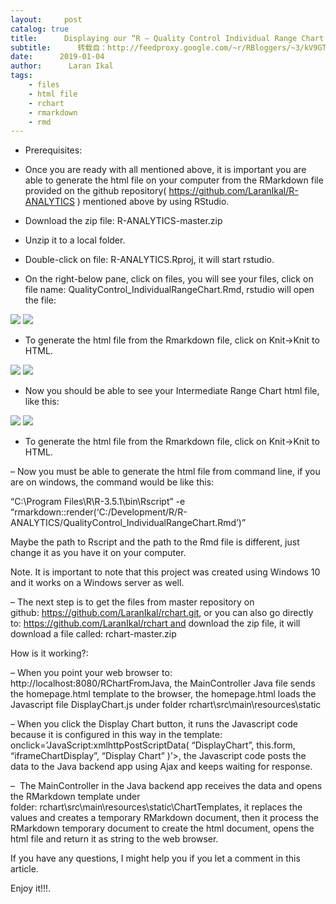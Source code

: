 ```yaml
---
layout:     post
catalog: true
title:      Displaying our “R – Quality Control Individual Range Chart Made Nice” inside a Java web App using AJAX – How To.
subtitle:      转载自：http://feedproxy.google.com/~r/RBloggers/~3/kV9GT1Fyh-0/
date:      2019-01-04
author:      Laran Ikal
tags:
    - files
    - html file
    - rchart
    - rmarkdown
    - rmd
---
```







- Prerequisites:

- Once you are ready with all mentioned above, it is important you are able to generate the html file on your computer from the RMarkdown file provided on the github repository( https://github.com/LaranIkal/R-ANALYTICS ) mentioned above by using RStudio.

- Download the zip file: R-ANALYTICS-master.zip
- Unzip it to a local folder.
- Double-click on file: R-ANALYTICS.Rproj, it will start rstudio.
- On the right-below pane, click on files, you will see your files, click on file name: QualityControl_IndividualRangeChart.Rmd, rstudio will open the file:


![](https://i2.wp.com/1.bp.blogspot.com/-rKNU9hn3WlM/XC6vbe2WzAI/AAAAAAAABcs/22p3KNUchi0K7FC9nvk5LxymHuyK-_wRQCLcBGAs/s1600/rstudio.PNG?resize=450%2C480&ssl=1)
![](https://i2.wp.com/1.bp.blogspot.com/-rKNU9hn3WlM/XC6vbe2WzAI/AAAAAAAABcs/22p3KNUchi0K7FC9nvk5LxymHuyK-_wRQCLcBGAs/s1600/rstudio.PNG?resize=450%2C480&ssl=1)



- To generate the html file from the Rmarkdown file, click on Knit->Knit to HTML.


![](https://i2.wp.com/2.bp.blogspot.com/-I_8bDwtbJCQ/XC6v3f6gteI/AAAAAAAABc0/O0-S-SofDnwJNICqnS_udh5dGl68iJc1QCLcBGAs/s1600/rstudio_kinit.PNG?resize=450%2C478&ssl=1)
![](https://i2.wp.com/2.bp.blogspot.com/-I_8bDwtbJCQ/XC6v3f6gteI/AAAAAAAABc0/O0-S-SofDnwJNICqnS_udh5dGl68iJc1QCLcBGAs/s1600/rstudio_kinit.PNG?resize=450%2C478&ssl=1)



- Now you should be able to see your Intermediate Range Chart html file, like this:


![](https://i1.wp.com/3.bp.blogspot.com/-hvszr5V7nTs/XC6wOmfpmkI/AAAAAAAABc8/PB1ENOhb-5Q0OoSCIWYlLLnqXqUHhqDgwCLcBGAs/s1600/IndividualRangeChart.PNG?resize=450%2C727&ssl=1)
![](https://i1.wp.com/3.bp.blogspot.com/-hvszr5V7nTs/XC6wOmfpmkI/AAAAAAAABc8/PB1ENOhb-5Q0OoSCIWYlLLnqXqUHhqDgwCLcBGAs/s1600/IndividualRangeChart.PNG?resize=450%2C727&ssl=1)




- To generate the html file from the Rmarkdown file, click on Knit->Knit to HTML.



– Now you must be able to generate the html file from command line, if you are on windows, the command would be like this:

“C:\Program Files\R\R-3.5.1\bin\Rscript” -e “rmarkdown::render(‘C:/Development/R/R-ANALYTICS/QualityControl_IndividualRangeChart.Rmd’)”


Maybe the path to Rscript and the path to the Rmd file is different, just change it as you have it on your computer.


Note. It is important to note that this project was created using Windows 10 and it works on a Windows server as well.


– The next step is to get the files from master repository on github: https://github.com/LaranIkal/rchart.git, or you can also go directly to: https://github.com/LaranIkal/rchart and download the zip file, it will download a file called: rchart-master.zip 





How is it working?:


– When you point your web browser to: http://localhost:8080/RChartFromJava, the MainController Java file sends the homepage.html template to the browser, the homepage.html loads the Javascript file DisplayChart.js under folder rchart\src\main\resources\static


– When you click the Display Chart button, it runs the Javascript code because it is configured in this way in the template: 
onclick=’JavaScript:xmlhttpPostScriptData( “DisplayChart”, this.form, “iframeChartDisplay”, “Display Chart” )’>, the Javascript code posts the data to the Java backend app using Ajax and keeps waiting for response.


–  The MainController in the Java backend app receives the data and opens the RMarkdown template under folder: rchart\src\main\resources\static\ChartTemplates, it replaces the values and creates a temporary RMarkdown document, then it process the RMarkdown temporary document to create the html document, opens the html file and return it as string to the web browser.


If you have any questions, I might help you if you let a comment in this article.


Enjoy it!!!.
